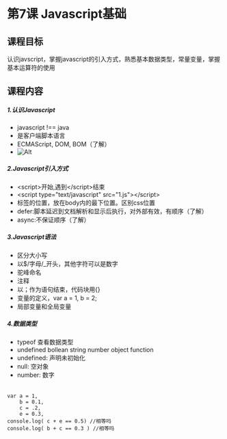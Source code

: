 # 第7课 Javascript基础

## 课程目标
认识javscript，掌握javascript的引入方式，熟悉基本数据类型，常量变量，掌握基本运算符的使用

## 课程内容

##### 1.认识Javascript
- javascript !== java
- 是客户端脚本语言
- ECMAScript, DOM, BOM（了解） 
- ![Alt ](http://g.hiphotos.baidu.com/baike/h%3D120/sign=74dff509728da977512f82298051f872/730e0cf3d7ca7bcb3409f115bf096b63f624a89d.jpg)

##### 2.Javascript引入方式
- \<script>开始,遇到\</script>结束
- \<script type="text/javascript" src="1.js">\</script>
- 标签的位置，放在body内的最下位置。区别css位置
- defer:脚本延迟到文档解析和显示后执行，对外部有效，有顺序（了解）
- async:不保证顺序（了解）

##### 3.Javascript语法
- 区分大小写
- 以$/字母/_开头，其他字符可以是数字
- 驼峰命名
- 注释
- 以；作为语句结束，代码块用{}
- 变量的定义，var a = 1, b = 2;
- 局部变量和全局变量

##### 4.数据类型
- typeof 查看数据类型
- undefined bollean string number object function
- undefined: 声明未初始化
- null: 空对象 
- number: 数字

######    
    var a = 1,
        b = 0.1,
        c = .2,
        e = 0.3,
    console.log( c + e == 0.5) //相等吗
    console.log( b + c == 0.3 ) //相等吗
